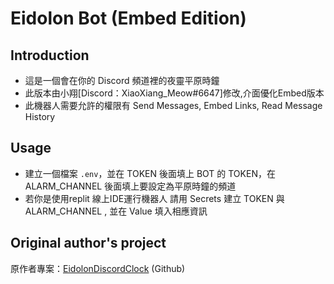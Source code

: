 # Eidolon Bot (Embed Edition)

## Introduction
+ 這是一個會在你的 Discord 頻道裡的夜靈平原時鐘
+ 此版本由小翔[Discord：XiaoXiang_Meow#6647]修改,介面優化Embed版本
+ 此機器人需要允許的權限有 Send Messages, Embed Links, Read Message History
## Usage
+ 建立一個檔案 `.env`，並在 TOKEN 後面填上 BOT 的 TOKEN，在 ALARM_CHANNEL 後面填上要設定為平原時鐘的頻道
+ 若你是使用replit 線上IDE運行機器人 請用 Secrets 建立 TOKEN 與 ALARM_CHANNEL , 並在 Value 填入相應資訊
## Original author's project 
原作者專案：[EidolonDiscordClock](https://github.com/penut85420/EidolonDiscordClock) (Github)
